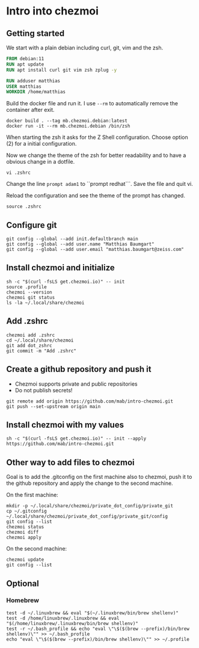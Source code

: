 # Intro into chezmoi

## Getting started

We start with a plain debian including curl, git, vim and the zsh.

````dockerfile
FROM debian:11
RUN apt update
RUN apt install curl git vim zsh zplug -y

RUN adduser matthias
USER matthias
WORKDIR /home/matthias
````

Build the docker file and run it. I use ``--rm`` to automatically remove the container after exit.
````shell
docker build . --tag mb.chezmoi.debian:latest
docker run -it --rm mb.chezmoi.debian /bin/zsh
````

When starting the zsh it asks for the Z Shell configuration. Choose option (2) for a initial configuration.

Now we change the theme of the zsh for better readability and to have a obvious change in a dotfile.

````shell
vi .zshrc
````

Change the line ``prompt adam1`` to ``prompt redhat```. Save the file and quit vi.

Reload the configuration and see the theme of the prompt has changed.
````shell
source .zshrc
````

## Configure git

````shell
git config --global --add init.defaultbranch main
git config --global --add user.name "Matthias Baumgart"
git config --global --add user.email "matthias.baumgart@zeiss.com"
````

## Install chezmoi and initialize

````shell
sh -c "$(curl -fsLS get.chezmoi.io)" -- init
source .profile
chezmoi --version
chezmoi git status
ls -la ~/.local/share/chezmoi
````

## Add .zshrc

```shell
chezmoi add .zshrc
cd ~/.local/share/chezmoi
git add dot_zshrc
git commit -m "Add .zshrc"

```

## Create a github repository and push it

- Chezmoi supports private and public repositories
- Do not publish secrets!

````shell
git remote add origin https://github.com/mab/intro-chezmoi.git
git push --set-upstream origin main
````

## Install chezmoi with my values

````shell
sh -c "$(curl -fsLS get.chezmoi.io)" -- init --apply https://github.com/mab/intro-chezmoi.git
````

## Other way to add files to chezmoi

Goal is to add the .gitconfig on the first machine also to chezmoi, push it to the github repository and apply the change to the second machine.

On the first machine:
````shell
mkdir -p ~/.local/share/chezmoi/private_dot_config/private_git
cp ~/.gitconfig ~/.local/share/chezmoi/private_dot_config/private_git/config
git config --list
chezmoi status
chezmoi diff
chezmoi apply
````

On the second machine:
````shell
chezmoi update
git config --list
````


## Optional

### Homebrew

```shell
test -d ~/.linuxbrew && eval "$(~/.linuxbrew/bin/brew shellenv)"
test -d /home/linuxbrew/.linuxbrew && eval "$(/home/linuxbrew/.linuxbrew/bin/brew shellenv)"
test -r ~/.bash_profile && echo "eval \"\$($(brew --prefix)/bin/brew shellenv)\"" >> ~/.bash_profile
echo "eval \"\$($(brew --prefix)/bin/brew shellenv)\"" >> ~/.profile
```

